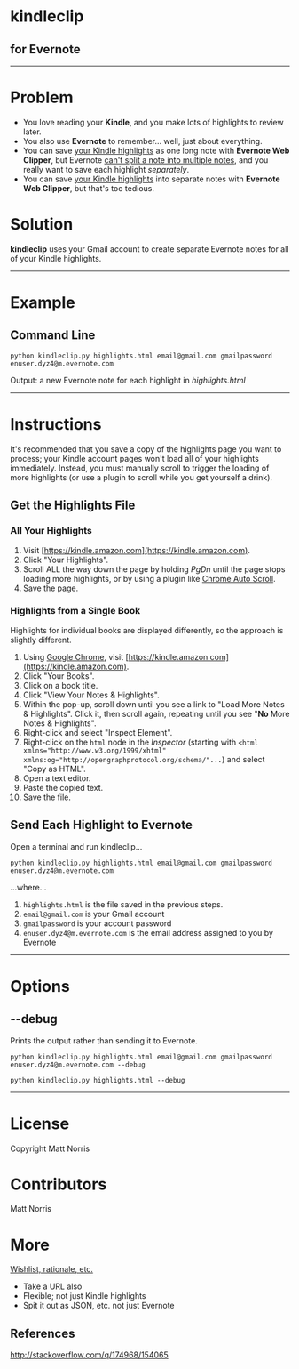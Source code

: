 # kindleclip
## for Evernote

---

# Problem
- You love reading your **Kindle**, and you make lots of highlights to review later. 
- You also use **Evernote** to remember... well, just about everything. 
- You can save [your Kindle highlights](https://kindle.amazon.com/your_highlights "https://kindle.amazon.com/your_highlights") as one long note with **Evernote Web Clipper**, but Evernote [can't split a note into multiple notes](http://discussion.evernote.com/topic/21855-splitting-a-note-into-multiple-notes/, "Evernote Discussion Forum"), and you really want to save each highlight *separately*. 
- You can save [your Kindle highlights](https://kindle.amazon.com/your_highlights "https://kindle.amazon.com/your_highlights") into separate notes with **Evernote Web Clipper**, but that's too tedious. 

# Solution

**kindleclip** uses your Gmail account to create separate Evernote notes for all of your Kindle highlights. 

---

# Example

## Command Line

	python kindleclip.py highlights.html email@gmail.com gmailpassword enuser.dyz4@m.evernote.com

Output: a new Evernote note for each highlight in *highlights.html*

---

# Instructions

It's recommended that you save a copy of the highlights page you want to process; your Kindle account pages won't load all of your highlights immediately. Instead, you must manually scroll to trigger the loading of more highlights (or use a plugin to scroll while you get yourself a drink). 

## Get the Highlights File

### All Your Highlights

1. Visit [https://kindle.amazon.com](https://kindle.amazon.com). 
2. Click "Your Highlights". 
2. Scroll ALL the way down the page by holding *PgDn* until the page stops loading more highlights, or by using a plugin like [Chrome Auto Scroll](https://chrome.google.com/webstore/detail/auto-scroll/eochlhpceohhhfogfeladaifggikcjhk). 
4. Save the page. 

### Highlights from a Single Book

Highlights for individual books are displayed differently, so the approach is slightly different. 

1. Using [Google Chrome](http://google.com/chrome), visit [https://kindle.amazon.com](https://kindle.amazon.com). 
2. Click "Your Books". 
3. Click on a book title. 
4. Click "View Your Notes & Highlights". 
5. Within the pop-up, scroll down until you see a link to "Load More Notes & Highlights". Click it, then scroll again, repeating until you see "**No** More Notes & Highlights".
6. Right-click and select "Inspect Element". 
7. Right-click on the `html` node in the *Inspector* (starting with `<html xmlns="http://www.w3.org/1999/xhtml" xmlns:og="http://opengraphprotocol.org/schema/"...`) and select "Copy as HTML". 
8. Open a text editor.
9. Paste the copied text. 
10. Save the file. 

## Send Each Highlight to Evernote

Open a terminal and run kindleclip... 

    python kindleclip.py highlights.html email@gmail.com gmailpassword enuser.dyz4@m.evernote.com

...where...

1. `highlights.html` is the file saved in the previous steps. 
2. `email@gmail.com` is your Gmail account
3. `gmailpassword` is your account password 
4. `enuser.dyz4@m.evernote.com` is the email address assigned to you by Evernote

---

# Options

## --debug

Prints the output rather than sending it to Evernote. 

    python kindleclip.py highlights.html email@gmail.com gmailpassword enuser.dyz4@m.evernote.com --debug

    python kindleclip.py highlights.html --debug

---

# License 

Copyright Matt Norris

# Contributors

Matt Norris

# More 
[Wishlist, rationale, etc.](http://wraithmonster.com "More information")

- Take a URL also
- Flexible; not just Kindle highlights
- Spit it out as JSON, etc. not just Evernote

## References
http://stackoverflow.com/q/174968/154065